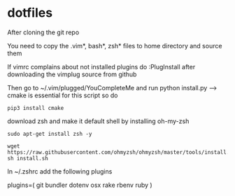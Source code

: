 # dotfiles

After cloning the git repo

You need to copy the .vim*, bash*, zsh* files to home directory and source them

If vimrc complains about not installed plugins do :PlugInstall after downloading the vimplug source from github

Then go to ~/.vim/plugged/YouCompleteMe and run python install.py --> cmake is essential for this script so do 

```
pip3 install cmake
```

download zsh and make it default shell by installing oh-my-zsh

```
sudo apt-get install zsh -y

wget https://raw.githubusercontent.com/ohmyzsh/ohmyzsh/master/tools/install.sh
sh install.sh

```

In ~/.zshrc add the following plugins

plugins=(
  git
    bundler
      dotenv
        osx
          rake
            rbenv
              ruby
              )

